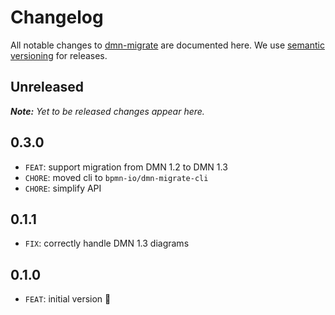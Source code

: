 # Changelog

All notable changes to [dmn-migrate](https://github.com/bpmn-io/dmn-migrate) are documented here. We use [semantic versioning](http://semver.org/) for releases.

## Unreleased

___Note:__ Yet to be released changes appear here._

## 0.3.0

* `FEAT`: support migration from DMN 1.2 to DMN 1.3
* `CHORE`: moved cli to `bpmn-io/dmn-migrate-cli`
* `CHORE`: simplify API

## 0.1.1

* `FIX`: correctly handle DMN 1.3 diagrams

## 0.1.0

* `FEAT`: initial version :tada:
